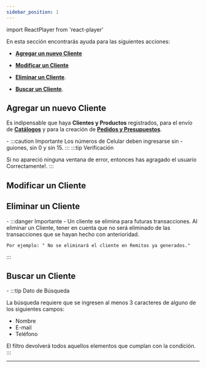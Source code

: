 ```yaml
---
sidebar_position: 1
---
```

import ReactPlayer from 'react-player'


En esta sección encontrarás ayuda para las siguientes acciones:

- **[Agregar un nuevo Cliente](./Cliente.md/#agregar-un-nuevo-cliente)**

- **[Modificar un Cliente](./Cliente.md/#modificar-un-cliente)**

- **[Eliminar un Cliente](./Cliente.md/#eliminar-un-cliente)**.

- **[Buscar un Cliente](./Cliente.md/#buscar-un-cliente)**.


## Agregar un nuevo Cliente
 
 Es indipensable que haya **Clientes y Productos** registrados, para el envío de **[Catálogos](./Catalogos.md)** y para la creación de **[Pedidos y Presupuestos](./Pedidos.md)**.

<ReactPlayer controls url='https://youtu.be/arVNePK0BNY' width='50%' />
-
:::caution Importante
Los números de Celular deben ingresarse sin - guiones, sin 0 y sin 15.
:::
:::tip Verificación

Si no apareció ninguna ventana de error, entonces has agragado el usuario Correctamente!.
:::
## Modificar un Cliente

<ReactPlayer controls url='https://youtu.be/fXJvDqjENZI' width='50%' />

## Eliminar un Cliente

 <ReactPlayer controls url='https://youtu.be/-kpeyjpO66c' width='50%'/> 
-
:::danger Importante - Un cliente se elimina para futuras transacciones.
Al eliminar un Cliente, tener en cuenta que no será eliminado de las transacciones que se hayan hecho con 
anterioridad.

```
Por ejemplo: " No se eliminará el cliente en Remitos ya generados."
```
:::

## Buscar un Cliente

<ReactPlayer controls url='https://youtu.be/M7nnxKK_szU' width='50%' />
-
:::tip Dato de Búsqueda

La búsqueda requiere que se ingresen al menos 3 caracteres de alguno de los siguientes campos:
- Nombre
- E-mail
- Teléfono

El filtro devolverá todos aquellos elementos que cumplan con la condición.
:::

---